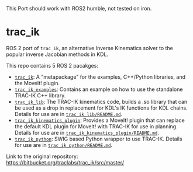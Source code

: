 This Port should work with ROS2 humble, not tested on iron.

# trac_ik

ROS 2 port of `trac_ik`, an alternative Inverse Kinematics solver to the popular inverse Jacobian methods in KDL.

This repo contains 5 ROS 2 pacakges:
- [`trac_ik`](https://github.com/aprotyas/trac_ik/tree/ros2/trac_ik): A "metapackage" for the examples, C++/Python libraries, and the MoveIt! plugin.
- [`trac_ik_examples`](https://github.com/aprotyas/trac_ik/tree/ros2/trac_ik_examples): Contains an example on how to use the standalone TRAC-IK C++ library.
- [`trac_ik_lib`](https://github.com/aprotyas/trac_ik/tree/ros2/trac_ik_lib): The TRAC-IK kinematics code, builds a .so library that can be used as a drop in replacement for KDL's IK functions for KDL chains.
Details for use are in [`trac_ik_lib/README.md`](https://github.com/aprotyas/trac_ik/tree/ros2/trac_ik_lib/README.md).
- [`trac_ik_kinematics_plugin`](https://github.com/aprotyas/trac_ik/tree/ros2/trac_ik_kinematics_plugin): Provides a MoveIt! plugin that can replace the default KDL plugin for MoveIt! with TRAC-IK for use in planning.
Details for use are in [`trac_ik_kinematics_plugin/README.md`](https://github.com/aprotyas/trac_ik/tree/ros2/trac_ik_kinematics_plugin/README.md).
- [`trac_ik_python`](https://github.com/aprotyas/trac_ik/tree/ros2/trac_ik_python): SWIG based Python wrapper to use TRAC-IK.
Details for use are in [`trac_ik_python/README.md`](https://github.com/aprotyas/trac_ik/tree/ros2/trac_ik_python/README.md).

Link to the original repository: https://bitbucket.org/traclabs/trac_ik/src/master/
